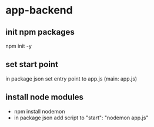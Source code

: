 # app-backend

## init npm packages

npm init -y

## set start point

in package json set entry point to app.js (main: app.js)

## install node modules

- npm install nodemon
- in package json add script to "start": "nodemon app.js"
